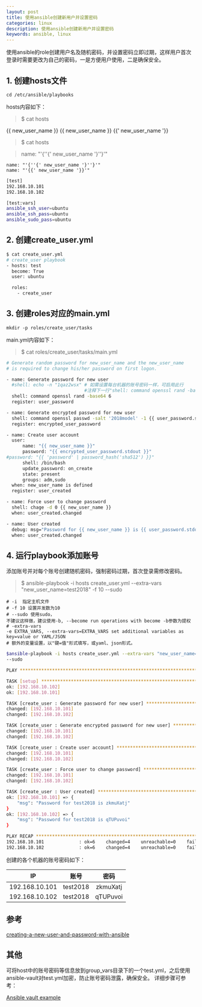 ```yaml
---
layout: post
title: 使用ansible创建新用户并设置密码
categories: linux
description: 使用ansible创建新用户并设置密码
keywords: ansible, linux
---
```


使用ansible的role创建用户名及随机密码，并设置密码立即过期，这样用户首次登录时需要更改为自己的密码，一是方便用户使用，二是确保安全。

## 1. 创建hosts文件

`cd /etc/ansible/playbooks`

hosts内容如下：
>$ cat hosts

{{ new_user_name }}  {{ new_user_name }} {{' new_user_name '}}

>$ cat hosts

> name: "'{''{' new_user_name '}''}'"

```
name: "'{''{' new_user_name '}''}'"
name: "'{{' new_user_name '}}'"
```

```bash
[test]
192.168.10.101
192.168.10.102

[test:vars]
ansible_ssh_user=ubuntu
ansible_ssh_pass=ubuntu
ansible_sudo_pass=ubuntu
```

## 2. 创建create_user.yml

```bash
$ cat create_user.yml 
# create_user playbook
- hosts: test
  become: True
  user: ubuntu

  roles:
    - create_user
```

## 3. 创建roles对应的main.yml

`mkdir -p roles/create_user/tasks`

main.yml内容如下：

>$  cat roles/create_user/tasks/main.yml

```bash
# Generate random password for new_user_name and the new_user_name
# is required to change his/her password on first logon. 

- name: Generate password for new user
  #shell: echo -n "1qaz2wsx" # 如需设置每台机器的账号密码一样，可启用此行
                             #注释下一行"shell: command openssl rand -base64 6"
  shell: command openssl rand -base64 6
  register: user_password

- name: Generate encrypted password for new user
  shell: command openssl passwd -salt '2018model' -1 {{ user_password.stdout }}
  register: encrypted_user_password

- name: Create user account
  user: 
      name: "{{ new_user_name }}"
      password: "{{ encrypted_user_password.stdout }}"
#password: "{{ 'password' | password_hash('sha512') }}"
      shell: /bin/bash
      update_password: on_create
      state: present
      groups: adm,sudo
  when: new_user_name is defined
  register: user_created

- name: Force user to change password
  shell: chage -d 0 {{ new_user_name }}
  when: user_created.changed

- name: User created
  debug: msg="Password for {{ new_user_name }} is {{ user_password.stdout }}"
  when: user_created.changed
```

## 4. 运行playbook添加账号

添加账号并对每个账号创建随机密码，强制密码过期，首次登录需修改密码。
> $ ansible-playbook -i hosts create_user.yml --extra-vars "new_user_name=test2018" -f 10 --sudo 

```
# -i  指定主机文件
# -f 10 设置并发数为10
# --sudo 使用sudo，
不建议这样做，建议使用-b, --become run operations with become -b参数为提权
# -extra-vars 
-e EXTRA_VARS, --extra-vars=EXTRA_VARS set additional variables as key=value or YAML/JSON
# 额外的变量设置，以"键=值"形式填写，或yaml、json形式。
```

```bash
$ansible-playbook -i hosts create_user.yml --extra-vars "new_user_name=test2018" -f 10 \
--sudo 

PLAY ***************************************************************************

TASK [setup] *******************************************************************
ok: [192.168.10.102]
ok: [192.168.10.101]

TASK [create_user : Generate password for new user] ****************************
changed: [192.168.10.101]
changed: [192.168.10.102]

TASK [create_user : Generate encrypted password for new user] ******************
changed: [192.168.10.101]
changed: [192.168.10.102]

TASK [create_user : Create user account] ***************************************
changed: [192.168.10.101]
changed: [192.168.10.102]

TASK [create_user : Force user to change password] *****************************
changed: [192.168.10.101]
changed: [192.168.10.102]

TASK [create_user : User created] **********************************************
ok: [192.168.10.101] => {
    "msg": "Password for test2018 is zkmuXatj"
}
ok: [192.168.10.102] => {
    "msg": "Password for test2018 is qTUPuvoi"
}

PLAY RECAP *********************************************************************
192.168.10.101             : ok=6    changed=4    unreachable=0    failed=0   
192.168.10.102             : ok=6    changed=4    unreachable=0    failed=0 
```

创建的各个机器的账号密码如下：

| IP | 账号 | 密码 |
| :-----------: | :-----------: | :------------: |
| 192.168.10.101 | test2018 | zkmuXatj |
| 192.168.10.102 | test2018 | qTUPuvoi |


## 参考
[creating-a-new-user-and-password-with-ansible](https://stackoverflow.com/questions/19292899/creating-a-new-user-and-password-with-ansible)

## 其他

可将host中的账号密码等信息放到group_vars目录下的一个test.yml，之后使用ansible-vault对test.yml加密，防止账号密码泄露，确保安全。
详细步骤可参考：

[Ansible vault example](https://gist.github.com/xoyabc/4ab27d181808affa6450ee481e0ff9b2)



